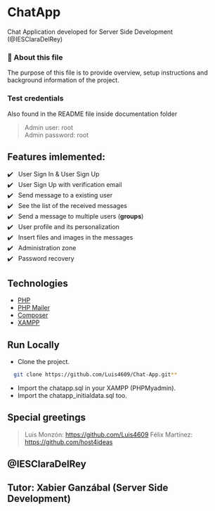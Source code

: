 # ChatApp
Chat Application developed for Server Side Development (@IESClaraDelRey)

### 🎯 About this file

The purpose of this file is to provide overview, setup instructions and background information of the project.

### Test credentials
Also found in the README file inside documentation folder

> Admin user: root<br/>
> Admin password: root<br/>

## Features imlemented:

:heavy_check_mark: &nbsp;&nbsp;User Sign In & User Sign Up<br />
:heavy_check_mark: &nbsp;&nbsp;User Sign Up with verification email<br />
:heavy_check_mark: &nbsp;&nbsp;Send message to a existing user<br />
:heavy_check_mark: &nbsp;&nbsp;See the list of the received messages<br />
:heavy_check_mark: &nbsp;&nbsp;Send a message to multiple users (<b>groups</b>)<br />
:heavy_check_mark: &nbsp;&nbsp;User profile and its personalization<br />
:heavy_check_mark: &nbsp;&nbsp;Insert files and images in the messages<br />
:heavy_check_mark: &nbsp;&nbsp;Administration zone<br />
:heavy_check_mark: &nbsp;&nbsp;Password recovery<br />

## Technologies

- [PHP](https://www.php.net/)
- [PHP Mailer](https://github.com/PHPMailer/PHPMailer)
- [Composer](https://getcomposer.org/)
- [XAMPP](https://www.apachefriends.org/es/index.html)

## Run Locally

- Clone the project.

```bash
  git clone https://github.com/Luis4609/Chat-App.git**
```
- Import the chatapp.sql in your XAMPP (PHPMyadmin).
- Import the chatapp_initialdata.sql too.

## Special greetings
 > Luis Monzón: https://github.com/Luis4609
 > Félix Martínez: https://github.com/host4ideas

## @IESClaraDelRey
## Tutor: Xabier Ganzábal (Server Side Development)

